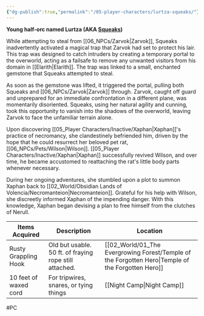 ```yaml
---
{"dg-publish":true,"permalink":"/05-player-characters/lurtza-squeaks/"}
---
```



**Young half-orc named Lurtza (AKA [Squeaks](https://www.dndbeyond.com/characters/87773447))**

While attempting to steal from [[06_NPCs/Zarvok\|Zarvok]], Squeaks inadvertently activated a magical trap that Zarvok had set to protect his lair. This trap was designed to catch intruders by creating a temporary portal to the overworld, acting as a failsafe to remove any unwanted visitors from his domain in [[Elarith\|Elarith]]. The trap was linked to a small, enchanted gemstone that Squeaks attempted to steal.

As soon as the gemstone was lifted, it triggered the portal, pulling both Squeaks and [[06_NPCs/Zarvok\|Zarvok]] through. Zarvok, caught off guard and unprepared for an immediate confrontation in a different plane, was momentarily disoriented. Squeaks, using her natural agility and cunning, took this opportunity to vanish into the shadows of the overworld, leaving Zarvok to face the unfamiliar terrain alone.

Upon discovering [[05_Player Characters/Inactive/Xaphan\|Xaphan]]'s practice of necromancy, she clandestinely befriended him, driven by the hope that he could resurrect her beloved pet rat, [[06_NPCs/Pets/Wilson\|Wilson]]. [[05_Player Characters/Inactive/Xaphan\|Xaphan]] successfully revived Wilson, and over time, he became accustomed to reattaching the rat's little body parts whenever necessary. 

During her ongoing adventures, she stumbled upon a plot to summon Xaphan back to [[02_World/Obsidian Lands of Volencia/Necromanteion\|Necromanteion]]. Grateful for his help with Wilson, she discreetly informed Xaphan of the impending danger. With this knowledge, Xaphan began devising a plan to free himself from the clutches of Nerull.


| Items Acquired        | Description                                            | Location                         |
| --------------------- | ------------------------------------------------------ | -------------------------------- |
| Rusty Grappling Hook  | Old but usable. 50 ft. of fraying rope still attached. | [[02_World/01_The Evergrowing Forest/Temple of the Forgotten Hero\|Temple of the Forgotten Hero]] |
| 10 feet of waxed cord | For tripwires, snares, or tying things                 | [[Night Camp\|Night Camp]]                   |



#PC
